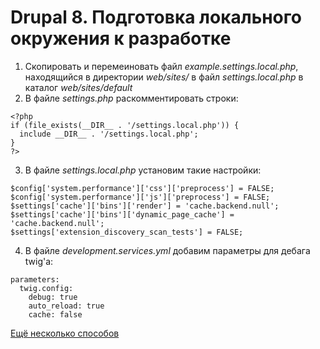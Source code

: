 # Drupal 8. Подготовка локального окружения к разработке

1. Скопировать и перемеиновать файл *example.settings.local.php*, находящийся в директории *web/sites/* в файл *settings.local.php* в каталог *web/sites/default*
2. В файле *settings.php* раскомментировать строки:
```
<?php
if (file_exists(__DIR__ . '/settings.local.php')) {
  include __DIR__ . '/settings.local.php';
}
?>
```
3. В файле *settings.local.php* установим такие настройки:
```
$config['system.performance']['css']['preprocess'] = FALSE;
$config['system.performance']['js']['preprocess'] = FALSE;
$settings['cache']['bins']['render'] = 'cache.backend.null';
$settings['cache']['bins']['dynamic_page_cache'] = 'cache.backend.null';
$settings['extension_discovery_scan_tests'] = FALSE;
```
4. В файле *development.services.yml* добавим параметры для дебага twig'a:
```
parameters:
  twig.config:
    debug: true
    auto_reload: true
    cache: false
```

[Ещё несколько способов](https://github.com/Niklan/Trash/blob/master/Drupal/8.x/disable_cache.md)
